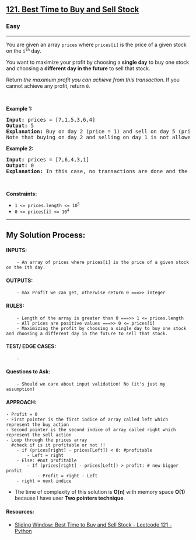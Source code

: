 <h2><a href="https://leetcode.com/problems/best-time-to-buy-and-sell-stock/">121. Best Time to Buy and Sell Stock</a></h2><h3>Easy</h3><hr><div style="user-select: auto;"><p style="user-select: auto;">You are given an array <code style="user-select: auto;">prices</code> where <code style="user-select: auto;">prices[i]</code> is the price of a given stock on the <code style="user-select: auto;">i<sup style="user-select: auto;">th</sup></code> day.</p>

<p style="user-select: auto;">You want to maximize your profit by choosing a <strong style="user-select: auto;">single day</strong> to buy one stock and choosing a <strong style="user-select: auto;">different day in the future</strong> to sell that stock.</p>

<p style="user-select: auto;">Return <em style="user-select: auto;">the maximum profit you can achieve from this transaction</em>. If you cannot achieve any profit, return <code style="user-select: auto;">0</code>.</p>

<p style="user-select: auto;">&nbsp;</p>
<p style="user-select: auto;"><strong style="user-select: auto;">Example 1:</strong></p>

<pre style="user-select: auto;"><strong style="user-select: auto;">Input:</strong> prices = [7,1,5,3,6,4]
<strong style="user-select: auto;">Output:</strong> 5
<strong style="user-select: auto;">Explanation:</strong> Buy on day 2 (price = 1) and sell on day 5 (price = 6), profit = 6-1 = 5.
Note that buying on day 2 and selling on day 1 is not allowed because you must buy before you sell.
</pre>

<p style="user-select: auto;"><strong style="user-select: auto;">Example 2:</strong></p>

<pre style="user-select: auto;"><strong style="user-select: auto;">Input:</strong> prices = [7,6,4,3,1]
<strong style="user-select: auto;">Output:</strong> 0
<strong style="user-select: auto;">Explanation:</strong> In this case, no transactions are done and the max profit = 0.
</pre>

<p style="user-select: auto;">&nbsp;</p>
<p style="user-select: auto;"><strong style="user-select: auto;">Constraints:</strong></p>

<ul style="user-select: auto;">
	<li style="user-select: auto;"><code style="user-select: auto;">1 &lt;= prices.length &lt;= 10<sup style="user-select: auto;">5</sup></code></li>
	<li style="user-select: auto;"><code style="user-select: auto;">0 &lt;= prices[i] &lt;= 10<sup style="user-select: auto;">4</sup></code></li>
</ul>
</div>

<hr>
<h2>My Solution Process:</h2>

#### INPUTS:
        - An array of prices where prices[i] is the price of a given stock on the ith day.

#### OUTPUTS:
        - max Profit we can get, otherwise return 0 ===>> integer

#### RULES:
        - Length of the array is greater than 0 ===>> 1 <= prices.length 
        - All prices are positive values ===>> 0 <= prices[i]
        - Maximizing the profit by choosing a single day to buy one stock and choosing a different day in the future to sell that stock.

#### TEST/ EDGE CASES:
        - 

#### Questions to Ask:
        - Should we care about input validation! No (it's just my assumption)

#### APPROACH:
	- Profit = 0
	- First pointer is the first indice of array called left which represent the buy action
	- Second pointer is the second indice of array called right which represent the sell action
	- Loop through the prices array
	  #check if is it profitable or not !!
		- if (prices[right] - prices[Left]) < 0: #profitable
			- Left = right 
		- Else: #not profitable
			- If (prices[right] - prices[Left]) > profit: # new bigger profit
				- Profit = right - Left
		- right = next indice

        


- The time of complexity of this solution is **O(n)** with memory space **O(1)** because I have user **Two pointers technique**.
 

#### Resources:
- [Sliding Window: Best Time to Buy and Sell Stock - Leetcode 121 - Python](https://www.youtube.com/watch?v=1pkOgXD63yU)
